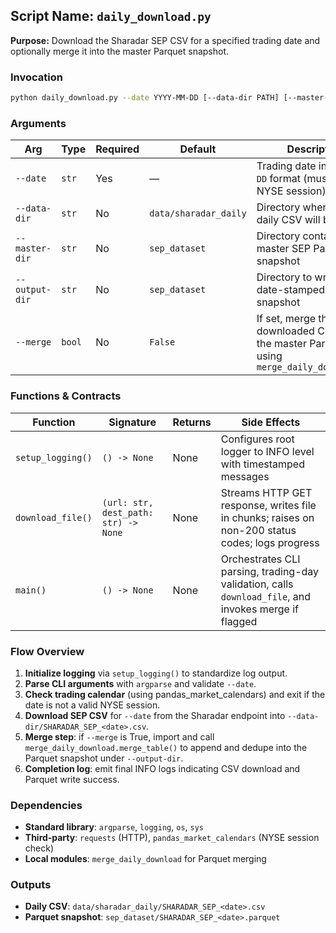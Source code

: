 ## Script Name: `daily_download.py`

**Purpose:** Download the Sharadar SEP CSV for a specified trading date and optionally merge it into the master Parquet snapshot.

### Invocation

```bash
python daily_download.py --date YYYY-MM-DD [--data-dir PATH] [--master-dir PATH] [--output-dir PATH] [--merge]
```

### Arguments

| Arg            | Type   | Required | Default               | Description                                                                              |
| -------------- | ------ | -------- | --------------------- | ---------------------------------------------------------------------------------------- |
| `--date`       | `str`  | Yes      | —                     | Trading date in `YYYY-MM-DD` format (must be an NYSE session)                            |
| `--data-dir`   | `str`  | No       | `data/sharadar_daily` | Directory where the daily CSV will be saved                                              |
| `--master-dir` | `str`  | No       | `sep_dataset`         | Directory containing the master SEP Parquet snapshot                                     |
| `--output-dir` | `str`  | No       | `sep_dataset`         | Directory to write the date-stamped Parquet snapshot                                     |
| `--merge`      | `bool` | No       | `False`               | If set, merge the downloaded CSV into the master Parquet using `merge_daily_download.py` |

### Functions & Contracts

| Function          | Signature                            | Returns | Side Effects                                                                                          |
| ----------------- | ------------------------------------ | ------- | ----------------------------------------------------------------------------------------------------- |
| `setup_logging()` | `() -> None`                         | None    | Configures root logger to INFO level with timestamped messages                                        |
| `download_file()` | `(url: str, dest_path: str) -> None` | None    | Streams HTTP GET response, writes file in chunks; raises on non-200 status codes; logs progress       |
| `main()`          | `() -> None`                         | None    | Orchestrates CLI parsing, trading-day validation, calls `download_file`, and invokes merge if flagged |

### Flow Overview

1. **Initialize logging** via `setup_logging()` to standardize log output.
2. **Parse CLI arguments** with `argparse` and validate `--date`.
3. **Check trading calendar** (using pandas\_market\_calendars) and exit if the date is not a valid NYSE session.
4. **Download SEP CSV** for `--date` from the Sharadar endpoint into `--data-dir/SHARADAR_SEP_<date>.csv`.
5. **Merge step**: if `--merge` is True, import and call `merge_daily_download.merge_table()` to append and dedupe into the Parquet snapshot under `--output-dir`.
6. **Completion log**: emit final INFO logs indicating CSV download and Parquet write success.

### Dependencies

* **Standard library**: `argparse`, `logging`, `os`, `sys`
* **Third‑party**: `requests` (HTTP), `pandas_market_calendars` (NYSE session check)
* **Local modules**: `merge_daily_download` for Parquet merging

### Outputs

* **Daily CSV**: `data/sharadar_daily/SHARADAR_SEP_<date>.csv`
* **Parquet snapshot**: `sep_dataset/SHARADAR_SEP_<date>.parquet`
